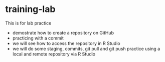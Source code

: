 # training-lab
This is for lab practice
* demostrate how to create a repository on GitHub
* practicing with a commit
* we will see how to access the repository in R Studio
* we will do some staging, commits, git pull and git push practice using a local and remote repository via R Studio
